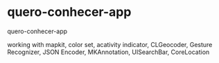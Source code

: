 # quero-conhecer-app
quero-conhecer-app

working with mapkit, color set, acativity indicator, CLGeocoder, Gesture Recognizer, JSON Encoder, MKAnnotation, UISearchBar, CoreLocation
